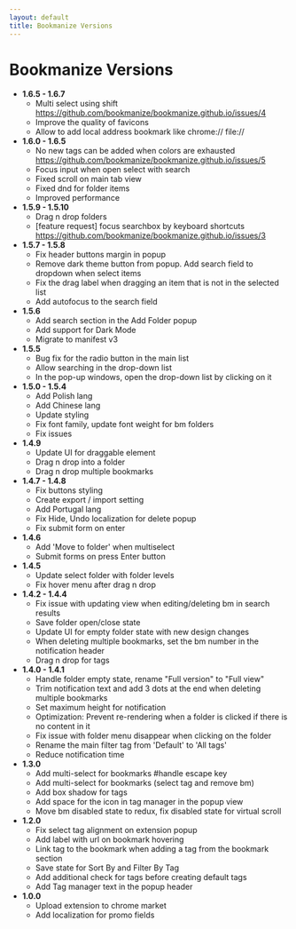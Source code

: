 ```yaml
---
layout: default
title: Bookmanize Versions
---
```


# Bookmanize Versions
- **1.6.5 - 1.6.7**
    - Multi select using shift https://github.com/bookmanize/bookmanize.github.io/issues/4
    - Improve the quality of favicons 
    - Allow to add local address bookmark like chrome:// file://
- **1.6.0 - 1.6.5**
    - No new tags can be added when colors are exhausted https://github.com/bookmanize/bookmanize.github.io/issues/5
    - Focus input when open select with search
    - Fixed scroll on main tab view
    - Fixed dnd for folder items   
    - Improved performance
- **1.5.9 - 1.5.10**
    - Drag n drop folders
    - [feature request] focus searchbox by keyboard shortcuts https://github.com/bookmanize/bookmanize.github.io/issues/3
- **1.5.7 - 1.5.8**
    - Fix header buttons margin in popup
    - Remove dark theme button from popup. Add search field to dropdown when select items
    - Fix the drag label when dragging an item that is not in the selected list
    - Add autofocus to the search field
- **1.5.6**
    - Add search section in the Add Folder popup
    - Add support for Dark Mode
    - Migrate to manifest v3
- **1.5.5**
    - Bug fix for the radio button in the main list
    - Allow searching in the drop-down list 
    - In the pop-up windows, open the drop-down list by clicking on it
- **1.5.0 - 1.5.4**
    - Add Polish lang
    - Add Chinese lang
    - Update styling
    - Fix font family, update font weight for bm folders
    - Fix issues
- **1.4.9**
    - Update UI for draggable element 
    - Drag n drop into a folder
    - Drag n drop multiple bookmarks 
- **1.4.7 - 1.4.8**
    - Fix buttons styling
    - Create export / import setting
    - Add Portugal lang
    - Fix Hide, Undo localization for delete popup
    - Fix submit form on enter
 - **1.4.6**
    - Add 'Move to folder' when multiselect
    - Submit forms on press Enter button
 - **1.4.5**
    - Update select folder with folder levels
    - Fix hover menu after drag n drop
 - **1.4.2 - 1.4.4**
    - Fix issue with updating view when editing/deleting bm in search results
    - Save folder open/close state
    - Update UI for empty folder state with new design changes
    - When deleting multiple bookmarks, set the bm number in the notification header
    - Drag n drop for tags
 - **1.4.0 - 1.4.1**
    - Handle folder empty state, rename "Full version" to "Full view"
    - Trim notification text and add 3 dots at the end when deleting multiple bookmarks
    - Set maximum height for notification
    - Optimization: Prevent re-rendering when a folder is clicked if there is no content in it
    - Fix issue with folder menu disappear when clicking on the folder
    - Rename the main filter tag from 'Default' to 'All tags'
    - Reduce notification time
 - **1.3.0**
    - Add multi-select for bookmarks #handle escape key
    - Add multi-select for bookmarks (select tag and remove bm)
    - Add box shadow for tags
    - Add space for the icon in tag manager in the popup view
    - Move bm disabled state to redux, fix disabled state for virtual scroll
 - **1.2.0**
    - Fix select tag alignment on extension popup
    - Add label with url on bookmark hovering
    - Link tag to the bookmark when adding a tag from the bookmark section
    - Save state for Sort By and Filter By Tag
    - Add additional check for tags before creating default tags
    - Add Tag manager text in the popup header
 - **1.0.0**
    - Upload extension to chrome market
    - Add localization for promo fields

